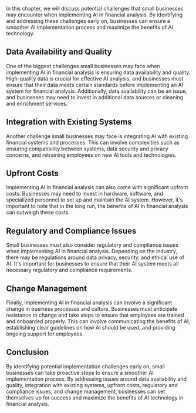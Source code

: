 

In this chapter, we will discuss potential challenges that small businesses may encounter when implementing AI in financial analysis. By identifying and addressing these challenges early on, businesses can ensure a smoother AI implementation process and maximize the benefits of AI technology.

Data Availability and Quality
-----------------------------

One of the biggest challenges small businesses may face when implementing AI in financial analysis is ensuring data availability and quality. High-quality data is crucial for effective AI analysis, and businesses must ensure that their data meets certain standards before implementing an AI system for financial analysis. Additionally, data availability can be an issue, and businesses may need to invest in additional data sources or cleaning and enrichment services.

Integration with Existing Systems
---------------------------------

Another challenge small businesses may face is integrating AI with existing financial systems and processes. This can involve complexities such as ensuring compatibility between systems, data security and privacy concerns, and retraining employees on new AI tools and technologies.

Upfront Costs
-------------

Implementing AI in financial analysis can also come with significant upfront costs. Businesses may need to invest in hardware, software, and specialized personnel to set up and maintain the AI system. However, it's important to note that in the long run, the benefits of AI in financial analysis can outweigh these costs.

Regulatory and Compliance Issues
--------------------------------

Small businesses must also consider regulatory and compliance issues when implementing AI in financial analysis. Depending on the industry, there may be regulations around data privacy, security, and ethical use of AI. It's important for businesses to ensure that their AI system meets all necessary regulatory and compliance requirements.

Change Management
-----------------

Finally, implementing AI in financial analysis can involve a significant change in business processes and culture. Businesses must anticipate resistance to change and take steps to ensure that employees are trained and onboarded properly. This can involve communicating the benefits of AI, establishing clear guidelines on how AI should be used, and providing ongoing support for employees.

Conclusion
----------

By identifying potential implementation challenges early on, small businesses can take proactive steps to ensure a smoother AI implementation process. By addressing issues around data availability and quality, integration with existing systems, upfront costs, regulatory and compliance issues, and change management, businesses can set themselves up for success and maximize the benefits of AI technology in financial analysis.
